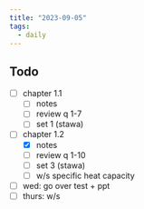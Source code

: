 ```yaml
---
title: "2023-09-05"
tags:
  - daily
---
```

## Todo
- [ ] chapter 1.1
	- [ ] notes
	- [ ] review q 1-7
	- [ ] set 1 (stawa)
- [ ] chapter 1.2
	- [x] notes
	- [ ] review q 1-10
	- [ ] set 3 (stawa)
	- [ ] w/s specific heat capacity
- [ ] wed: go over test + ppt
- [ ] thurs: w/s